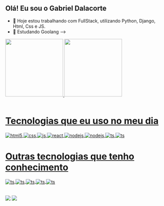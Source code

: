## Olá! Eu sou o Gabriel Dalacorte

- 🔭 Hoje estou trabalhando com FullStack, utilizando Python, Django, Html, Css e JS.
- 🌱 Estudando Goolang
-->
 <div>
  <a href="https://github.com/GabrielDalacorte">
  <img height="180em" src="https://github-readme-stats.vercel.app/api?username=GabrielDalacorte&show_icons=true&theme=dracula&include_all_commits=true&count_private=true"/>
  <img height="180em" src="https://github-readme-stats.vercel.app/api/top-langs/?username=GabrielDalacorte&layout=compact&langs_count=7&theme=dracula"/>
</div>
<div style="display: inline_block"><br>
  <h1>Tecnologias que eu uso no meu dia</h1>

  <img align="center" alt="html5" src="https://img.shields.io/badge/Python-14354C?style=for-the-badge&logo=python&logoColor=white" />
  <img align="center" alt="css" src="https://img.shields.io/badge/MariaDB-003545?style=for-the-badge&logo=mariadb&logoColor=white"/>
  <img align="center" alt="js" src="https://img.shields.io/badge/JavaScript-F7DF1E?style=for-the-badge&logo=javascript&logoColor=black" />
  <img align="center" alt="react" src="https://img.shields.io/badge/Amazon_AWS-FF9900?style=for-the-badge&logo=amazonaws&logoColor=white" />
  <img align="center" alt="nodejs" src="https://img.shields.io/badge/Django-092E20?style=for-the-badge&logo=django&logoColor=white" />
  <img align="center" alt="nodejs" src="https://img.shields.io/badge/Flask-000000?style=for-the-badge&logo=flask&logoColor=white" />
  <img align="center" alt="ts" src="https://img.shields.io/badge/HTML5-E34F26?style=for-the-badge&logo=html5&logoColor=white" />
  <img align="center" alt="ts" src="https://img.shields.io/badge/CSS-239120?&style=for-the-badge&logo=css3&logoColor=white" />
  <br>
  <h1>Outras tecnologias que tenho conhecimento</h1> 
  <img align="center" alt="ts" src="https://img.shields.io/badge/Heroku-430098?style=for-the-badge&logo=heroku&logoColor=white" />
  <img align="center" alt="ts" src="https://img.shields.io/badge/Flutter-02569B?style=for-the-badge&logo=flutter&logoColor=white" />
  <img align="center" alt="ts" src="https://img.shields.io/badge/Bootstrap-563D7C?style=for-the-badge&logo=bootstrap&logoColor=white" />
  <img align="center" alt="ts" src="https://img.shields.io/badge/Dart-0175C2?style=for-the-badge&logo=dart&logoColor=white" />
  <img align="center" alt="ts" src="https://img.shields.io/badge/Go-00ADD8?style=for-the-badge&logo=go&logoColor=white" />
  
</div><br/>
</div>
 
<div> 
  <br>
  <a href = "mailto:gnunes.servico@gmail.com@gmail.com"><img src="https://img.shields.io/badge/-Gmail-%23333?style=for-the-badge&logo=gmail&logoColor=white" target="_blank"></a>
  <a href="https://www.linkedin.com/in/gabrieldalacorte" target="_blank"><img src="https://img.shields.io/badge/-LinkedIn-%230077B5?style=for-the-badge&logo=linkedin&logoColor=white" target="_blank"></a> 
  

</div>

